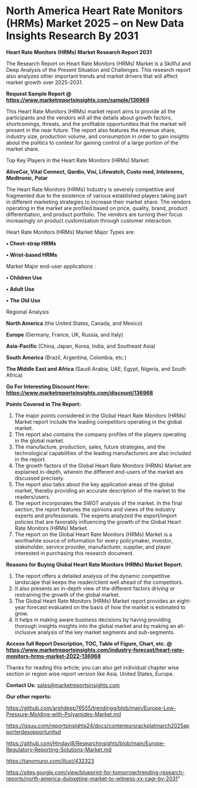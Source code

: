 # North America Heart Rate Monitors (HRMs) Market 2025 – on New Data Insights Research By 2031

<strong>Heart Rate Monitors (HRMs) Market Research Report 2031</strong>

The Research Report on Heart Rate Monitors (HRMs) Market is a Skillful and Deep Analysis of the Present Situation and Challenges. This research report also analyzes other important trends and market drivers that will affect market growth over 2025-2031.

<strong>Request Sample Report @ <a href=https://www.marketreportsinsights.com/sample/136968>https://www.marketreportsinsights.com/sample/136968</a></strong>

This Heart Rate Monitors (HRMs) market report aims to provide all the participants and the vendors will all the details about growth factors, shortcomings, threats, and the profitable opportunities that the market will present in the near future. The report also features the revenue share, industry size, production volume, and consumption in order to gain insights about the politics to contest for gaining control of a large portion of the market share.

Top Key Players in the Heart Rate Monitors (HRMs) Market:

<strong>AliveCor, Vital Connect, Qardio, Visi, Lifewatch, Custo med, Intelesens, Medtronic, Polar</strong>

The Heart Rate Monitors (HRMs) Industry is severely competitive and fragmented due to the existence of various established players taking part in different marketing strategies to increase their market share. The vendors operating in the market are profiled based on price, quality, brand, product differentiation, and product portfolio. The vendors are turning their focus increasingly on product customization through customer interaction.

Heart Rate Monitors (HRMs) Market Major Types are:

<strong>• Chest-strap HRMs

• Wrist-based HRMs</strong>

Market Major end-user applications :

<strong>• Children Use

• Adult Use

• The Old Use</strong>

Regional Analysis

</u><strong><b>North America</b></strong> (the United States, Canada, and Mexico)

<strong><b>Europe </b></strong>(Germany, France, UK, Russia, and Italy)

<strong><b>Asia-Pacific</b></strong> (China, Japan, Korea, India, and Southeast Asia)

<strong><b>South America</b></strong> (Brazil, Argentina, Colombia, etc.)

<strong><b>The Middle East and Africa</b></strong> (Saudi Arabia, UAE, Egypt, Nigeria, and South Africa)

<strong>Go For Interesting Discount Here: <a href=https://www.marketreportsinsights.com/discount/136968>https://www.marketreportsinsights.com/discount/136968</a></strong>

<strong>Points Covered in The Report:</strong>
<ol>
  <li>The major points considered in the Global Heart Rate Monitors (HRMs) Market report include the leading competitors operating in the global market.</li>
  <li>The report also contains the company profiles of the players operating in the global market.</li>
  <li>The manufacture, production, sales, future strategies, and the technological capabilities of the leading manufacturers are also included in the report.</li>
  <li>The growth factors of the Global Heart Rate Monitors (HRMs) Market are explained in-depth, wherein the different end-users of the market are discussed precisely.</li>
  <li>The report also talks about the key application areas of the global market, thereby providing an accurate description of the market to the readers/users.</li>
  <li>The report incorporates the SWOT analysis of the market. In the final section, the report features the opinions and views of the industry experts and professionals. The experts analyzed the export/import policies that are favorably influencing the growth of the Global Heart Rate Monitors (HRMs) Market.</li>
  <li>The report on the Global Heart Rate Monitors (HRMs) Market is a worthwhile source of information for every policymaker, investor, stakeholder, service provider, manufacturer, supplier, and player interested in purchasing this research document.</li>
</ol>
<strong>Reasons for Buying Global Heart Rate Monitors (HRMs) Market Report:</strong>

<ol>
  <li>The report offers a detailed analysis of the dynamic competitive landscape that keeps the reader/client well ahead of the competitors.</li>
  <li>It also presents an in-depth view of the different factors driving or restraining the growth of the global market.</li>
  <li>The Global Heart Rate Monitors (HRMs) Market report provides an eight-year forecast evaluated on the basis of how the market is estimated to grow.</li>
  <li>It helps in making aware business decisions by having providing thorough insights insights into the global market and by making an all-inclusive analysis of the key market segments and sub-segments.</li>
</ol>
<strong>Access full Report Description, TOC, Table of Figure, Chart, etc. @ <a href=https://www.marketreportsinsights.com/industry-forecast/heart-rate-monitors-hrms-market-2022-136968>https://www.marketreportsinsights.com/industry-forecast/heart-rate-monitors-hrms-market-2022-136968</a></strong>


Thanks for reading this article; you can also get individual chapter wise section or region wise report version like Asia, United States, Europe.

<strong>Contact Us:</strong>
sales@marketreportsinsights.com

<strong>Our other reports:</strong>

<a href=https://github.com/arshdeep76555/trendingg/blob/main/Europe-Low-Pressure-Molding-with-Polyamides-Market.md>https://github.com/arshdeep76555/trendingg/blob/main/Europe-Low-Pressure-Molding-with-Polyamides-Market.md</a>

<a href=https://issuu.com/reportsinsights24/docs/conteneursrackplatmarch2025apporterdesopportunitsd>https://issuu.com/reportsinsights24/docs/conteneursrackplatmarch2025apporterdesopportunitsd</a>

<a href=https://github.com/Hindavi8/Researchinsights/blob/main/Europe-Regulatory-Reporting-Solutions-Market.md>https://github.com/Hindavi8/Researchinsights/blob/main/Europe-Regulatory-Reporting-Solutions-Market.md</a>

<a href=https://tanomuno.com/illust/432323>https://tanomuno.com/illust/432323</a>

<a href=https://sites.google.com/view/blueprint-for-tomorrow/trending-research-reports/north-america-duloxetine-market-to-witness-xx-cagr-by-2031>https://sites.google.com/view/blueprint-for-tomorrow/trending-research-reports/north-america-duloxetine-market-to-witness-xx-cagr-by-2031</a>"
